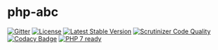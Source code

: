 # php-abc

[![Gitter](https://badges.gitter.im/SetBased/php-abc.svg)](https://gitter.im/SetBased/php-abc?utm_source=badge&utm_medium=badge&utm_campaign=pr-badge)
[![License](https://poser.pugx.org/setbased/abc/license)](https://packagist.org/packages/setbased/abc)
[![Latest Stable Version](https://poser.pugx.org/setbased/abc/v/stable)](https://packagist.org/packages/setbased/abc)
[![Scrutinizer Code Quality](https://scrutinizer-ci.com/g/SetBased/php-abc/badges/quality-score.png?b=master)](https://scrutinizer-ci.com/g/SetBased/php-abc/?branch=master)
[![Codacy Badge](https://api.codacy.com/project/badge/grade/af3021e4cbf54cffb2e7348d8bd8f223)](https://www.codacy.com/app/p-r-water/php-abc)
[![PHP 7 ready](http://php7ready.timesplinter.ch/SetBased/php-abc/badge.svg)](https://travis-ci.org/SetBased/php-abc)
